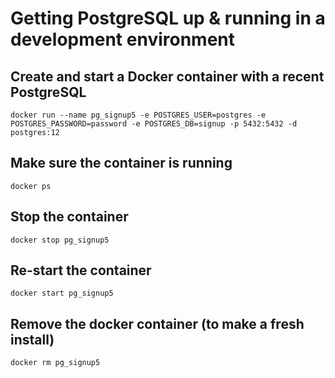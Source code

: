 # Getting PostgreSQL up & running in a development environment

## Create and start a Docker container with a recent PostgreSQL
```
docker run --name pg_signup5 -e POSTGRES_USER=postgres -e POSTGRES_PASSWORD=password -e POSTGRES_DB=signup -p 5432:5432 -d postgres:12
```

## Make sure the container is running
```
docker ps
```

## Stop the container
```
docker stop pg_signup5
```

## Re-start the container
```
docker start pg_signup5
```

## Remove the docker container (to make a fresh install)
```
docker rm pg_signup5
```